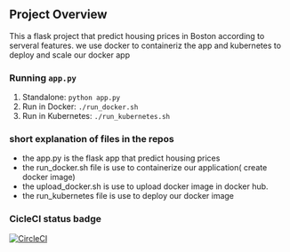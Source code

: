 ﻿
## Project Overview

This a flask project that predict housing prices in Boston according to serveral features. 
we use docker to containeriz the app and kubernetes to deploy and scale our docker app


### Running `app.py`

1. Standalone:  `python app.py`
2. Run in Docker:  `./run_docker.sh`
3. Run in Kubernetes:  `./run_kubernetes.sh`

### short explanation of files  in the repos

- the app.py is the flask app that predict housing prices
- the run_docker.sh file is use to containerize our application( create docker image) 
- the upload_docker.sh is use to upload docker image in docker hub.
- the run_kubernetes  file is use to deploy our docker image 

### CicleCI status badge

[![CircleCI](https://circleci.com/gh/thewindcolince/udacity_microservices.svg?style=svg)](https://circleci.com/gh/thewindcolince/udacity_microservices)



